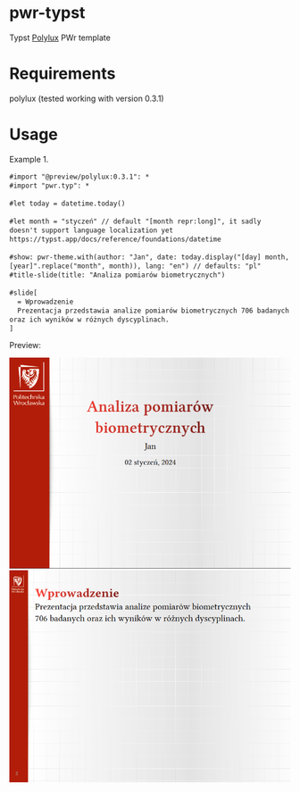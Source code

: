 # pwr-typst
Typst [Polylux](https://github.com/andreasKroepelin/polylux "Polylux github") PWr template

# Requirements
polylux (tested working with version 0.3.1)


# Usage

Example 1.
```typst
#import "@preview/polylux:0.3.1": *
#import "pwr.typ": *

#let today = datetime.today()

#let month = "styczeń" // default "[month repr:long]", it sadly doesn't support language localization yet https://typst.app/docs/reference/foundations/datetime

#show: pwr-theme.with(author: "Jan", date: today.display("[day] month, [year]".replace("month", month)), lang: "en") // defaults: "pl"
#title-slide(title: "Analiza pomiarów biometrycznych")

#slide[
  = Wprowadzenie
  Prezentacja przedstawia analize pomiarów biometrycznych 706 badanych oraz ich wyników w różnych dyscyplinach.
]
```
Preview:

![image1](example1_1.png)
![image1](example1_2.png)
